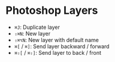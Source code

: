 # Photoshop Layers

- `⌘J`: Duplicate layer
- `⇧⌘N`: New layer
- `⇧⌘⌥N`: New layer with default name
- `⌘[` / `⌘]`: Send layer backward / forward
- `⌘⇧[` / `⌘⇧]`: Send layer to back / front